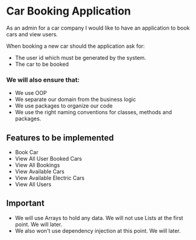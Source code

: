 # Car Booking Application
As an admin for a car company I would like to have an application to book cars and view users.

When booking a new car should the application ask for:
* The user id which must be generated by the system.
* The car to be booked

### We will also ensure that:
* We use OOP
* We separate our domain from the business logic
* We use packages to organize our code
* We use the right naming conventions for classes, methods and packages.

## Features to be implemented
* Book Car
* View All User Booked Cars
* View All Bookings
* View Available Cars
* View Available Electric Cars
* View All Users

## Important
* We will use Arrays to hold any data. We will not use Lists at the first point. We will later.
* We also won't use dependency injection at this point. We will later.
